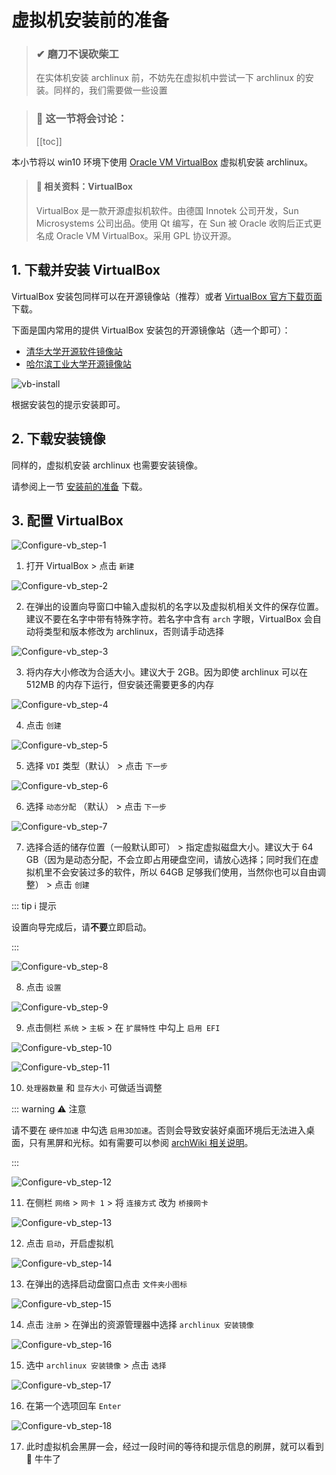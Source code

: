 # 虚拟机安装前的准备

> ### ✔ 磨刀不误砍柴工
>
> 在实体机安装 archlinux 前，不妨先在虚拟机中尝试一下 archlinux 的安装。同样的，我们需要做一些设置

> ### 🔖 这一节将会讨论：
>
> [[toc]]

本小节将以 win10 环境下使用 [Oracle VM VirtualBox](https://www.virtualbox.org/) 虚拟机安装 archlinux。

> #### 📑 相关资料：VirtualBox
>
> VirtualBox 是一款开源虚拟机软件。由德国 Innotek 公司开发，Sun Microsystems 公司出品。使用 Qt 编写，在 Sun 被 Oracle 收购后正式更名成 Oracle VM VirtualBox。采用 GPL 协议开源。

## 1. 下载并安装 VirtualBox

VirtualBox 安装包同样可以在开源镜像站（推荐）或者 [VirtualBox 官方下载页面](https://archlinux.org/download/) 下载。

下面是国内常用的提供 VirtualBox 安装包的开源镜像站（选一个即可）：

- [清华大学开源软件镜像站](https://mirrors.tuna.tsinghua.edu.cn/help/virtualbox/)
- [哈尔滨工业大学开源镜像站](https://mirrors.hit.edu.cn/virtualbox/)

![vb-install](../static/rookie/pre-virt_vb-install-1.png)

根据安装包的提示安装即可。

## 2. 下载安装镜像

同样的，虚拟机安装 archlinux 也需要安装镜像。

请参阅上一节 [安装前的准备](./pre-install.md#_2-下载安装镜像) 下载。

## 3. 配置 VirtualBox

![Configure-vb_step-1](../static/rookie/pre-virt_vb-1.png)

1. 打开 VirtualBox > 点击 `新建`

![Configure-vb_step-2](../static/rookie/pre-virt_vb-2.png)

2. 在弹出的设置向导窗口中输入虚拟机的名字以及虚拟机相关文件的保存位置。建议不要在名字中带有特殊字符。若名字中含有 `arch` 字眼，VirtualBox 会自动将类型和版本修改为 archlinux，否则请手动选择

![Configure-vb_step-3](../static/rookie/pre-virt_vb-3.png)

3. 将内存大小修改为合适大小。建议大于 2GB。因为即使 archlinux 可以在 512MB 的内存下运行，但安装还需要更多的内存

![Configure-vb_step-4](../static/rookie/pre-virt_vb-4.png)

4. 点击 `创建`

![Configure-vb_step-5](../static/rookie/pre-virt_vb-5.png)

5. 选择 `VDI` 类型（默认） > 点击 `下一步`

![Configure-vb_step-6](../static/rookie/pre-virt_vb-6.png)

6. 选择 `动态分配` （默认） > 点击 `下一步`

![Configure-vb_step-7](../static/rookie/pre-virt_vb-7.png)

7. 选择合适的储存位置（一般默认即可） > 指定虚拟磁盘大小。建议大于 64 GB（因为是动态分配，不会立即占用硬盘空间，请放心选择；同时我们在虚拟机里不会安装过多的软件，所以 64GB 足够我们使用，当然你也可以自由调整） > 点击 `创建`

::: tip ℹ️ 提示

设置向导完成后，请**不要**立即启动。

:::

![Configure-vb_step-8](../static/rookie/pre-virt_vb-8.png)

8. 点击 `设置`

![Configure-vb_step-9](../static/rookie/pre-virt_vb-9.png)

9. 点击侧栏 `系统` > `主板` > 在 `扩展特性` 中勾上 `启用 EFI`

![Configure-vb_step-10](../static/rookie/pre-virt_vb-10.png)

![Configure-vb_step-11](../static/rookie/pre-virt_vb-11.png)

10. `处理器数量` 和 `显存大小` 可做适当调整

::: warning ⚠️ 注意

请不要在 `硬件加速` 中勾选 `启用3D加速`。否则会导致安装好桌面环境后无法进入桌面，只有黑屏和光标。如有需要可以参阅 [archWiki 相关说明](<https://wiki.archlinux.org/title/VirtualBox_(%E7%AE%80%E4%BD%93%E4%B8%AD%E6%96%87)#Arch_Linux_guest%E8%99%9A%E6%8B%9F%E6%9C%BA%E4%B8%AD%E6%B2%A1%E6%9C%89%E7%A1%AC%E4%BB%B63D%E5%8A%A0%E9%80%9F>)。

:::

![Configure-vb_step-12](../static/rookie/pre-virt_vb-12.png)

11. 在侧栏 `网络` > `网卡 1` > 将 `连接方式` 改为 `桥接网卡`

![Configure-vb_step-13](../static/rookie/pre-virt_vb-13.png)

12. 点击 `启动`，开启虚拟机

![Configure-vb_step-14](../static/rookie/pre-virt_vb-14.png)

13. 在弹出的选择启动盘窗口点击 `文件夹小图标`

![Configure-vb_step-15](../static/rookie/pre-virt_vb-15.png)

14. 点击 `注册` > 在弹出的资源管理器中选择 `archlinux 安装镜像`

![Configure-vb_step-16](../static/rookie/pre-virt_vb-16.png)

15. 选中 `archlinux 安装镜像` > 点击 `选择`

![Configure-vb_step-17](../static/rookie/pre-virt_vb-17.png)

16. 在第一个选项回车 `Enter`

![Configure-vb_step-18](../static/rookie/pre-virt_vb-18.png)

17. 此时虚拟机会黑屏一会，经过一段时间的等待和提示信息的刷屏，就可以看到 🐂 牛牛了
